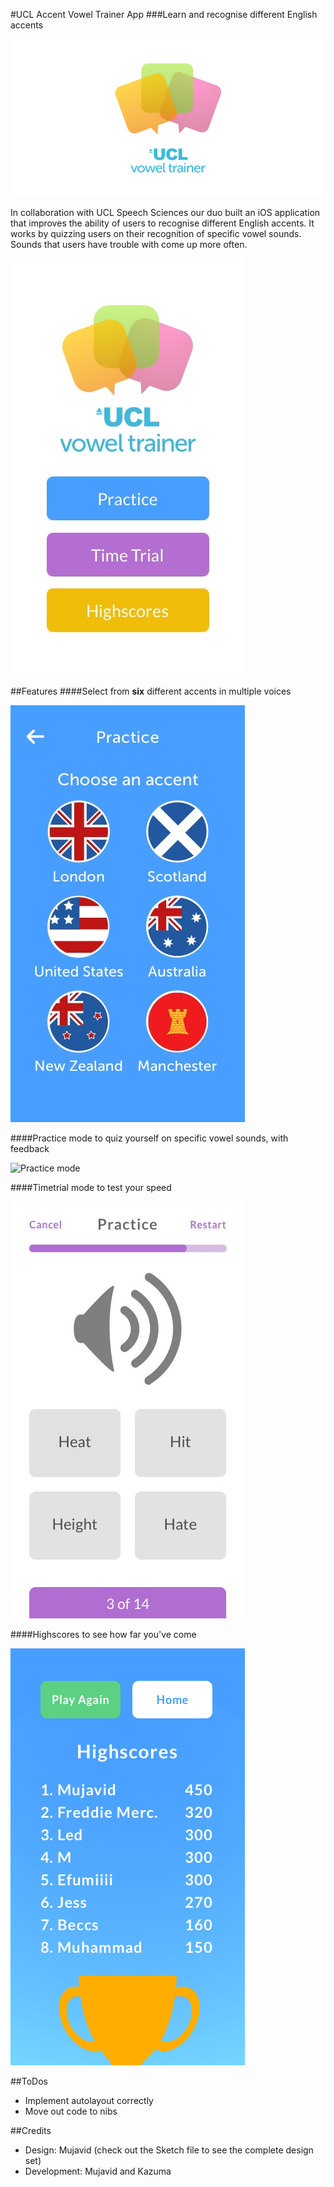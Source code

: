 #UCL Accent Vowel Trainer App
###Learn and recognise different English accents

<img src="images/LogoLarge.png" alt="Logo for the game"/>

In collaboration with UCL Speech Sciences our duo built an iOS application that improves the ability of users to recognise different English accents. It works by quizzing users on their recognition of specific vowel sounds. Sounds that users have trouble with come up more often.

<img src="images/Home_0.jpg" alt="The App Home-screen" style="margin: 0 auto;"/>

##Features
####Select from **six** different accents in multiple voices

<img src="images/Practice_0.jpg" alt="Quiz options"/>


####Practice mode to quiz yourself on specific vowel sounds, with feedback

<img src="images/Test_0.jpg" alt="Practice mode"/>


####Timetrial mode to test your speed

<img src="images/tt_Test_0.jpg" alt="Time trial mode"/>


####Highscores to see how far you've come

<img src="images/Completion Copy.png" alt="Highscores"/>

##ToDos
* Implement autolayout correctly
* Move out code to nibs


##Credits
* Design: Mujavid (check out the Sketch file to see the complete design set)
* Development: Mujavid and Kazuma
